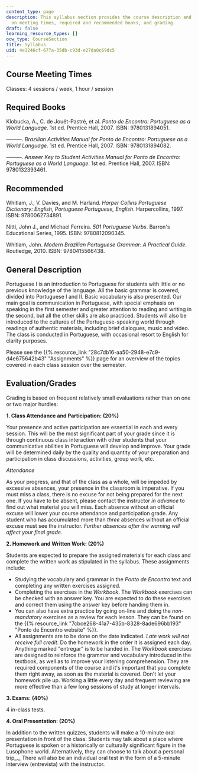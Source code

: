 ```yaml
---
content_type: page
description: This syllabus section provides the course description and information
  on meeting times, required and recommended books, and grading.
draft: false
learning_resource_types: []
ocw_type: CourseSection
title: Syllabus
uid: 4e3246cf-677a-35db-c93d-e27da0c69dc5
---
```

## Course Meeting Times

Classes: 4 sessions / week, 1 hour / session

## Required Books

Klobucka, A., C. de Jouët-Pastré, et al. *Ponto de Encontro: Portuguese as a World Language*. 1st ed. Prentice Hall, 2007. ISBN: 9780131894051.

———. *Brazilian Activities Manual for Ponto de Encontro: Portuguese as a World Language*. 1st ed. Prentice Hall, 2007. ISBN: 9780131894082.

———. *Answer Key to Student Activities Manual for Ponto de Encontro: Portuguese as a World Language*. 1st ed. Prentice Hall, 2007. ISBN: 9780132393461.

## Recommended

Whitlam, J., V. Davies, and M. Harland. *Harper Collins Portuguese Dictionary: English, Portuguese Portuguese, English*. Harpercollins, 1997. ISBN: 9780062734891.

Nitti, John J., and Michael Ferreira. *501 Portuguese Verbs*. Barron's Educational Series, 1995. ISBN: 9780812090345.

Whitlam, John. *Modern Brazilian Portuguese Grammar: A Practical Guide*. Routledge, 2010. ISBN: 9780415566438.

## General Description

Portuguese I is an introduction to Portuguese for students with little or no previous knowledge of the language. All the basic grammar is covered, divided into Portuguese I and II. Basic vocabulary is also presented. Our main goal is communication in Portuguese, with special emphasis on speaking in the first semester and greater attention to reading and writing in the second, but all the other skills are also practiced. Students will also be introduced to the cultures of the Portuguese-speaking world through readings of authentic materials, including brief dialogues, music and video. The class is conducted in Portuguese, with occasional resort to English for clarity purposes.

Please see the {{% resource_link "28c7db16-aa50-2948-e7c9-d4e675642b43" "Assignments" %}} page for an overview of the topics covered in each class session over the semester.

## Evaluation/Grades

Grading is based on frequent relatively small evaluations rather than on one or two major hurdles:

**1\. Class Attendance and Participation: (20%)**

Your presence and active participation are essential in each and every session. This will be the most significant part of your grade since it is through continuous class interaction with other students that your communicative abilities in Portuguese will develop and improve. Your grade will be determined daily by the quality and quantity of your preparation and participation in class discussions, activities, group work, etc.

*Attendance*

As your progress, and that of the class as a whole, will be impeded by excessive absences, your presence in the classroom is imperative. If you must miss a class, there is no excuse for not being prepared for the next one. If you have to be absent, please contact the instructor *in advance* to find out what material you will miss. Each absence without an official excuse will lower your course attendance and participation grade. Any student who has accumulated more than *three* absences without an official excuse must see the instructor. *Further absences after the warning will affect your final grade.*

**2\. Homework and Written Work: (20%)**

Students are expected to prepare the assigned materials for each class and complete the written work as stipulated in the syllabus. These assignments include:

- Studying the vocabulary and grammar in the *Ponto de Encontro* text and completing any written exercises assigned.
- Completing the exercises in the *Workbook*. The *Workbook* exercises can be checked with an answer key. You are expected to do these exercises and correct them using the answer key before handing them in.
- You can also have extra practice by going on-line and doing the *non-mandatory* exercises as a review for each lesson. They can be found on the {{% resource_link "7cbce268-41a7-435b-8328-8ade696bb193" "Ponto de Encontro website" %}}.
- All assignments are to be done on the date indicated. *Late work will not receive full credit*. Do the homework in the order it is assigned each day. Anything marked "entregar" is to be handed in. The *Workbook* exercises are designed to reinforce the grammar and vocabulary introduced in the textbook, as well as to improve your listening comprehension. They are required components of the course and it's important that you complete them right away, as soon as the material is covered. Don't let your homework pile up. Working a little every day and frequent reviewing are more effective than a few long sessions of study at longer intervals.

**3\. Exams: (40%)**

4 in-class tests.

**4\. Oral Presentation: (20%)**

In addition to the written quizzes, students will make a 10-minute oral presentation in front of the class. Students may talk about a place where Portuguese is spoken or a historically or culturally significant figure in the Lusophone world. Alternatively, they can choose to talk about a personal trip\_.\_ There will also be an individual oral test in the form of a 5-minute interview (entrevista) with the instructor.